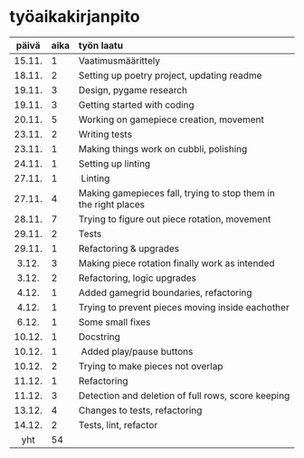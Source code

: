 # työaikakirjanpito

| päivä | aika | työn laatu  |
| :----:|:-----| :-----|
| 15.11.| 1    | Vaatimusmäärittely|
| 18.11.| 2    | Setting up poetry project, updating readme
| 19.11.| 3    | Design, pygame research
| 19.11.| 3    | Getting started with coding
| 20.11.| 5    | Working on gamepiece creation, movement 
| 23.11.| 2    | Writing tests
| 23.11.| 1    | Making things work on cubbli, polishing
| 24.11.| 1    | Setting up linting
| 27.11.| 1    | Linting
| 27.11.| 4    | Making gamepieces fall, trying to stop them in the right places 
| 28.11.| 7    | Trying to figure out piece rotation, movement
| 29.11.| 2    | Tests
| 29.11.| 1    | Refactoring & upgrades
|  3.12.| 3    | Making piece rotation finally work as intended
|  3.12.| 2    | Refactoring, logic upgrades
|  4.12.| 1    | Added gamegrid boundaries, refactoring
|  4.12.| 1    | Trying to prevent pieces moving inside eachother
|  6.12.| 1    | Some small fixes
| 10.12.| 1    | Docstring
| 10.12.| 1    | Added play/pause buttons
| 10.12.| 2    | Trying to make pieces not overlap
| 11.12.| 1    | Refactoring
| 11.12.| 3    | Detection and deletion of full rows, score keeping
| 13.12.| 4    | Changes to tests, refactoring
| 14.12.| 2    | Tests, lint, refactor
|yht    | 54   | |

